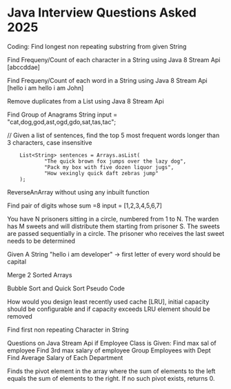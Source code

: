 
# Java Interview Questions Asked 2025

Coding:
Find longest non repeating substring from given String 

Find Frequeny/Count of each character in a String using Java 8 Stream Api  [abccddae]

Find Frequeny/Count of each word in a String using Java 8 Stream Api  [hello i am hello i am John]

Remove duplicates from a List<Integer> using Java 8 Stream Api

Find Group of Anagrams String input = "cat,dog,god,ast,ogd,gdo,sat,tas,tac";

//  Given a list of sentences, find the top 5 most frequent words longer than 3 characters, case insensitive

        List<String> sentences = Arrays.asList(
                "The quick brown fox jumps over the lazy dog",
                "Pack my box with five dozen liquor jugs",
                "How vexingly quick daft zebras jump"
        );
		
ReverseAnArray without using any inbuilt function

Find pair of digits whose sum =8 input = [1,2,3,4,5,6,7]

You have N prisoners sitting in a circle, numbered from 1 to N. The warden has M sweets and will distribute them starting from prisoner S. 
The sweets are passed sequentially in a circle. The prisoner who receives the last sweet needs to be determined

Given A String "hello i am developer" -> first letter of every word should be capital

Merge 2 Sorted Arrays

Bubble Sort and Quick Sort Pseudo Code

How would you design least recently used cache [LRU], initial  capacity should be configurable and if capacity exceeds LRU element should be removed

Find first non repeating Character in String

Questions on Java Stream Api if Employee Class is Given:
Find max sal of employee
Find 3rd max salary of employee
Group Employees with Dept
Find Average Salary of Each Department

Finds the pivot element in the array where the sum of elements to the left equals
the sum of elements to the right. If no such pivot exists, returns 0.

